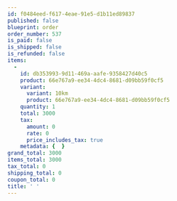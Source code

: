 ```yaml
---
id: f0484eed-f617-4eae-91e5-d1b11ed89837
published: false
blueprint: order
order_number: 537
is_paid: false
is_shipped: false
is_refunded: false
items:
  -
    id: db353993-9d11-469a-aafe-9358427d40c5
    product: 66e767a9-ee34-4dc4-8681-d09bb59f0cf5
    variant:
      variant: 10km
      product: 66e767a9-ee34-4dc4-8681-d09bb59f0cf5
    quantity: 1
    total: 3000
    tax:
      amount: 0
      rate: 0
      price_includes_tax: true
    metadata: {  }
grand_total: 3000
items_total: 3000
tax_total: 0
shipping_total: 0
coupon_total: 0
title: ' '
---
```

